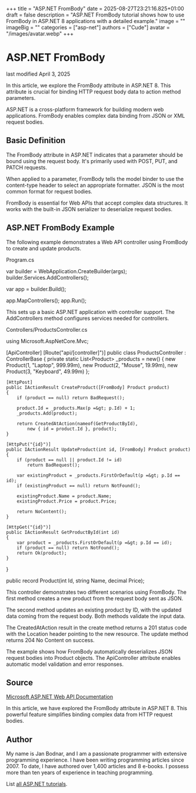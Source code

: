 +++
title = "ASP.NET FromBody"
date = 2025-08-27T23:21:16.825+01:00
draft = false
description = "ASP.NET FromBody tutorial shows how to use FromBody in ASP.NET 8 applications with a detailed example."
image = ""
imageBig = ""
categories = ["asp-net"]
authors = ["Cude"]
avatar = "/images/avatar.webp"
+++

# ASP.NET FromBody

last modified April 3, 2025

In this article, we explore the FromBody attribute in ASP.NET 8. This attribute
is crucial for binding HTTP request body data to action method parameters.

ASP.NET is a cross-platform framework for building modern web applications.
FromBody enables complex data binding from JSON or XML request bodies.

## Basic Definition

The FromBody attribute in ASP.NET indicates that a parameter should be bound
using the request body. It's primarily used with POST, PUT, and PATCH requests.

When applied to a parameter, FromBody tells the model binder to use the
content-type header to select an appropriate formatter. JSON is the most
common format for request bodies.

FromBody is essential for Web APIs that accept complex data structures. It
works with the built-in JSON serializer to deserialize request bodies.

## ASP.NET FromBody Example

The following example demonstrates a Web API controller using FromBody to
create and update products.

Program.cs
  

var builder = WebApplication.CreateBuilder(args);
builder.Services.AddControllers();

var app = builder.Build();

app.MapControllers();
app.Run();

This sets up a basic ASP.NET application with controller support. The
AddControllers method configures services needed for controllers.

Controllers/ProductsController.cs
  

using Microsoft.AspNetCore.Mvc;

[ApiController]
[Route("api/[controller]")]
public class ProductsController : ControllerBase
{
    private static List&lt;Product&gt; _products = new()
    {
        new Product(1, "Laptop", 999.99m),
        new Product(2, "Mouse", 19.99m),
        new Product(3, "Keyboard", 49.99m)
    };

    [HttpPost]
    public IActionResult CreateProduct([FromBody] Product product)
    {
        if (product == null) return BadRequest();
        
        product.Id = _products.Max(p =&gt; p.Id) + 1;
        _products.Add(product);
        
        return CreatedAtAction(nameof(GetProductById), 
            new { id = product.Id }, product);
    }

    [HttpPut("{id}")]
    public IActionResult UpdateProduct(int id, [FromBody] Product product)
    {
        if (product == null || product.Id != id) 
            return BadRequest();
            
        var existingProduct = _products.FirstOrDefault(p =&gt; p.Id == id);
        if (existingProduct == null) return NotFound();
            
        existingProduct.Name = product.Name;
        existingProduct.Price = product.Price;
            
        return NoContent();
    }

    [HttpGet("{id}")]
    public IActionResult GetProductById(int id)
    {
        var product = _products.FirstOrDefault(p =&gt; p.Id == id);
        if (product == null) return NotFound();
        return Ok(product);
    }
}

public record Product(int Id, string Name, decimal Price);

This controller demonstrates two different scenarios using FromBody. The first
method creates a new product from the request body sent as JSON.

The second method updates an existing product by ID, with the updated data
coming from the request body. Both methods validate the input data.

The CreatedAtAction result in the create method returns a 201
status code with the Location header pointing to the new resource. The update
method returns 204 No Content on success.

The example shows how FromBody automatically deserializes JSON request bodies
into Product objects. The ApiController attribute enables automatic model
validation and error responses.

## Source

[Microsoft ASP.NET Web API Documentation](https://learn.microsoft.com/en-us/aspnet/core/web-api/?view=aspnetcore-8.0)

In this article, we have explored the FromBody attribute in ASP.NET 8. This
powerful feature simplifies binding complex data from HTTP request bodies.

## Author

My name is Jan Bodnar, and I am a passionate programmer with extensive
programming experience. I have been writing programming articles since 2007.
To date, I have authored over 1,400 articles and 8 e-books. I possess more
than ten years of experience in teaching programming.

List [all ASP.NET tutorials](/all/#asp-net).